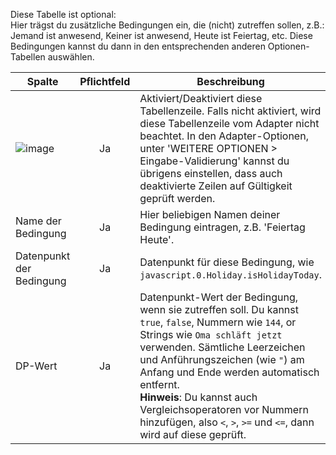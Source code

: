 Diese Tabelle ist optional:
<br>Hier trägst du zusätzliche Bedingungen ein, die (nicht) zutreffen sollen, z.B.: Jemand ist anwesend, Keiner ist anwesend, Heute ist Feiertag, etc. Diese Bedingungen kannst du dann in den entsprechenden anderen Optionen-Tabellen auswählen.

| Spalte   |  Pflichtfeld |  Beschreibung |
|----------|:------------:|-------|
| ![image](https://github.com/iobroker-community-adapters/ioBroker.smartcontrol/blob/master/admin/doc-md/img/check_box-24px.svg?raw=true) |  Ja          | Aktiviert/Deaktiviert diese Tabellenzeile. Falls nicht aktiviert, wird diese Tabellenzeile vom Adapter nicht beachtet. In den Adapter-Optionen, unter 'WEITERE OPTIONEN > Eingabe-Validierung' kannst du übrigens einstellen, dass auch deaktivierte Zeilen auf Gültigkeit geprüft werden. |
| Name der Bedingung | Ja | Hier beliebigen Namen deiner Bedingung eintragen, z.B. 'Feiertag Heute'. |
| Datenpunkt der Bedingung | Ja | Datenpunkt für diese Bedingung, wie `javascript.0.Holiday.isHolidayToday`. |
| DP-Wert | Ja | Datenpunkt-Wert der Bedingung, wenn sie zutreffen soll. Du kannst `true`, `false`, Nummern wie `144`, or Strings wie `Oma schläft jetzt` verwenden. Sämtliche Leerzeichen und Anführungszeichen (wie `"`) am Anfang und Ende werden automatisch entfernt. <br>**Hinweis**: Du kannst auch Vergleichsoperatoren vor Nummern hinzufügen, also `<`, `>`, `>=` und `<=`, dann wird auf diese geprüft. |

